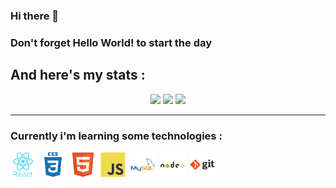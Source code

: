 ### Hi there 👋

### Don't forget Hello World! to start the day

## And here's my stats :
<p align="center">
  <img height="180em" src="https://github-readme-stats.vercel.app/api?username=farisfadhail&show_icons=true&theme=radical"/>

  <img height="180em" src="https://github-readme-streak-stats.herokuapp.com?user=farisfadhail&theme=radical"/>
  
  <img height="180em" src="https://github-readme-stats-eight-theta.vercel.app/api/top-langs/?username=farisfadhail&layout=compact&langs_count=8&theme=radical"/>
</p>
  
------------------------------------------------------------
### Currently i'm learning some technologies :

<div>
  <img src="https://github.com/devicons/devicon/blob/master/icons/react/react-original-wordmark.svg" title="React" alt="React" width="40" height="40"/>&nbsp;
  <img src="https://github.com/devicons/devicon/blob/master/icons/css3/css3-plain-wordmark.svg"  title="CSS3" alt="CSS" width="40" height="40"/>&nbsp;
  <img src="https://github.com/devicons/devicon/blob/master/icons/html5/html5-original.svg" title="HTML5" alt="HTML" width="40" height="40"/>&nbsp;
  <img src="https://github.com/devicons/devicon/blob/master/icons/javascript/javascript-original.svg" title="JavaScript" alt="JavaScript" width="40" height="40"/>&nbsp;
  <img src="https://github.com/devicons/devicon/blob/master/icons/mysql/mysql-original-wordmark.svg" title="MySQL"  alt="MySQL" width="40" height="40"/>&nbsp;
  <img src="https://github.com/devicons/devicon/blob/master/icons/nodejs/nodejs-original-wordmark.svg" title="NodeJS" alt="NodeJS" width="40" height="40"/>&nbsp;
  <img src="https://github.com/devicons/devicon/blob/master/icons/git/git-original-wordmark.svg" title="Git" **alt="Git" width="40" height="40"/>
</div>
